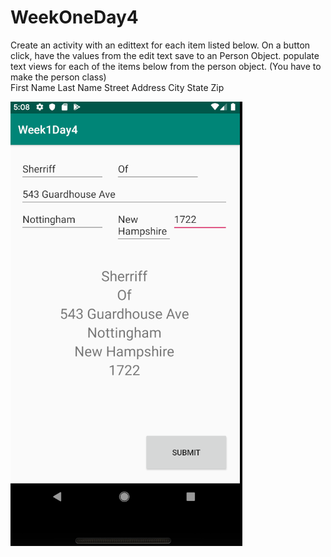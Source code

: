 # WeekOneDay4

Create an activity with an edittext for each item listed below.  On a button click, have the values from the edit text save to an Person Object. populate text views for each of the items below from the person object. (You have to make the person class)  
	First Name
	Last Name
	Street Address
	City
	State
	Zip

![](/app/Assn4PNG.PNG)
